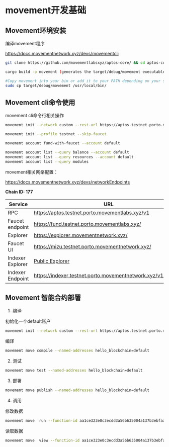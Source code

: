 # movement开发基础


## Movement环境安装

编译movement程序

https://docs.movementnetwork.xyz/devs/movementcli

```sh
git clone https://github.com/movementlabsxyz/aptos-core/ && cd aptos-core

cargo build -p movement (generates the target/debug/movement executable)

#Copy movement into your bin or add it to your PATH depending on your system config.
sudo cp target/debug/movement /usr/local/bin/
```



## Movement cli命令使用

movement cli命令行相关操作

```sh
movement init --network custom --rest-url https://aptos.testnet.porto.movementlabs.xyz/v1 --profile default

movement init --profile testnet --skip-faucet

movement account fund-with-faucet --account default

movement account list --query balance --account default
movement account list --query resources --account default
movement account list --query modules
```

movement相关网络配置：

https://docs.movementnetwork.xyz/devs/networkEndpoints

**Chain ID: 177**

| Service          | URL                                                          |
| ---------------- | ------------------------------------------------------------ |
| RPC              | https://aptos.testnet.porto.movementlabs.xyz/v1              |
| Faucet endpoint  | https://fund.testnet.porto.movementlabs.xyz/                 |
| Explorer         | https://explorer.movementnetwork.xyz/                        |
| Faucet UI        | https://mizu.testnet.porto.movementnetwork.xyz/              |
| Indexer Explorer | [Public Explorer](https://cloud.hasura.io/public/graphiql?endpoint=https://indexer.testnet.porto.movementnetwork.xyz/v1/graphql) |
| Indexer Endpoint | https://indexer.testnet.porto.movementnetwork.xyz/v1/graphql |



## Movement 智能合约部署

1. 编译

初始化一个default账户
```sh
movement init --network custom --rest-url https://aptos.testnet.porto.movementlabs.xyz/v1 --profile default
```
编译
```sh
movement move compile --named-addresses hello_blockchain=default
```

2. 测试

```sh
movement move test --named-addresses hello_blockchain=default
```

3. 部署

```sh
movement move publish --named-addresses hello_blockchain=default
```

4. 调用

修改数据
```sh
movement move  run --function-id aa1ce323e0c3ecdd3a56b635004a137b3ebfaa7cc13def58f6a39d49ee4765be::message::set_message --args string:Hello! --named-addresses hello_blockchain=default
```

读取数据
```sh
movement move  view --function-id aa1ce323e0c3ecdd3a56b635004a137b3ebfaa7cc13def58f6a39d49ee4765be::message::get_message --args address:0xaa1ce323e0c3ecdd3a56b635004a137b3ebfaa7cc13def58f6a39d49ee4765be --profile default
```